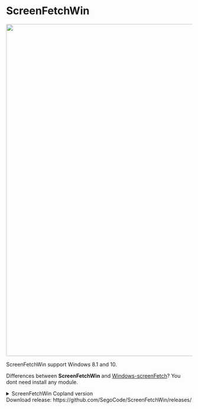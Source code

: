 # ScreenFetchWin

<img width="900" src="https://github.com/SegoCode/ScreenFetchWin/blob/master/media/demo.png" />

ScreenFetchWin support Windows 8.1 and 10.

Differences between **ScreenFetchWin** and [Windows-screenFetch](https://github.com/JulianChow94/Windows-screenFetch/)? You dont need install any module.

<details> 
  <summary>ScreenFetchWin Copland version </summary>
  
  <img width="900" src="https://github.com/SegoCode/ScreenFetchWin/blob/master/media/demo-Copland.png" />

</details> 
Download release: https://github.com/SegoCode/ScreenFetchWin/releases/ 

